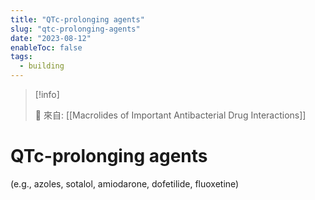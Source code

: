 ```yaml
---
title: "QTc-prolonging agents"
slug: "qtc-prolonging-agents"
date: "2023-08-12"
enableToc: false
tags:
  - building
---
```


> [!info]
>
> 🌱 來自: [[Macrolides of Important Antibacterial Drug Interactions]]

# QTc-prolonging agents

(e.g., azoles, sotalol, amiodarone, dofetilide, fluoxetine)
